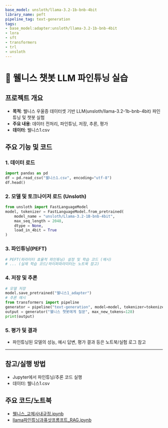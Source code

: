 ```yaml
---
base_model: unsloth/llama-3.2-1b-bnb-4bit
library_name: peft
pipeline_tag: text-generation
tags:
- base_model:adapter:unsloth/llama-3.2-1b-bnb-4bit
- lora
- sft
- transformers
- trl
- unsloth
---
```


# 🧠 웰니스 챗봇 LLM 파인튜닝 실습

## 프로젝트 개요
- **목적**: 웰니스 우울증 데이터셋 기반 LLM(unsloth/llama-3.2-1b-bnb-4bit) 파인튜닝 및 챗봇 실험
- **주요 내용**: 데이터 전처리, 파인튜닝, 저장, 추론, 평가
- **데이터**: 웰니스1.csv

## 주요 기능 및 코드

### 1. 데이터 로드
```python
import pandas as pd
df = pd.read_csv("웰니스1.csv", encoding="utf-8")
df.head()
```

### 2. 모델 및 토크나이저 로드 (Unsloth)
```python
from unsloth import FastLanguageModel
model, tokenizer = FastLanguageModel.from_pretrained(
    model_name = "unsloth/Llama-3.2-1B-bnb-4bit",
    max_seq_length = 2048,
    dtype = None,
    load_in_4bit = True
)
```

### 3. 파인튜닝(PEFT)
```python
# PEFT(파라미터 효율적 파인튜닝) 설정 및 학습 코드 (예시)
# ... (실제 학습 코드/하이퍼파라미터는 노트북 참고)
```

### 4. 저장 및 추론
```python
# 모델 저장
model.save_pretrained("웰니스1_adapter")
# 추론 예시
from transformers import pipeline
generator = pipeline("text-generation", model=model, tokenizer=tokenizer, device="cuda")
output = generator("웰니스 챗봇에게 질문", max_new_tokens=128)
print(output)
```

### 5. 평가 및 결과
- 파인튜닝된 모델의 성능, 예시 답변, 평가 결과 등은 노트북/실험 로그 참고

---

## 참고/실행 방법
- Jupyter에서 파인튜닝/추론 코드 실행
- 데이터: 웰니스1.csv

## 주요 코드/노트북
- [웰니스_교체사내규정.ipynb](../사내규정챗봇/웰니스_교체사내규정.ipynb)
- [llama파인튜닝과퓨샷프롬프트_RAG.ipynb](../../llama파인튜닝과퓨샷프롬프트/llama파인튜닝과퓨샷프롬프트_RAG.ipynb)